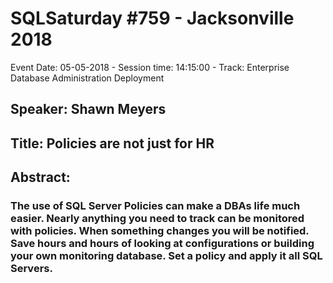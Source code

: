 # SQLSaturday #759 - Jacksonville 2018
Event Date: 05-05-2018 - Session time: 14:15:00 - Track: Enterprise Database Administration  Deployment
## Speaker: Shawn Meyers
## Title: Policies are not just for HR
## Abstract:
### The use of SQL Server Policies can make a DBAs life much easier.  Nearly anything you need to track can be monitored with policies.  When something changes you will be notified.  Save hours and hours of looking at configurations or building your own monitoring database.  Set a policy and apply it all SQL Servers.
